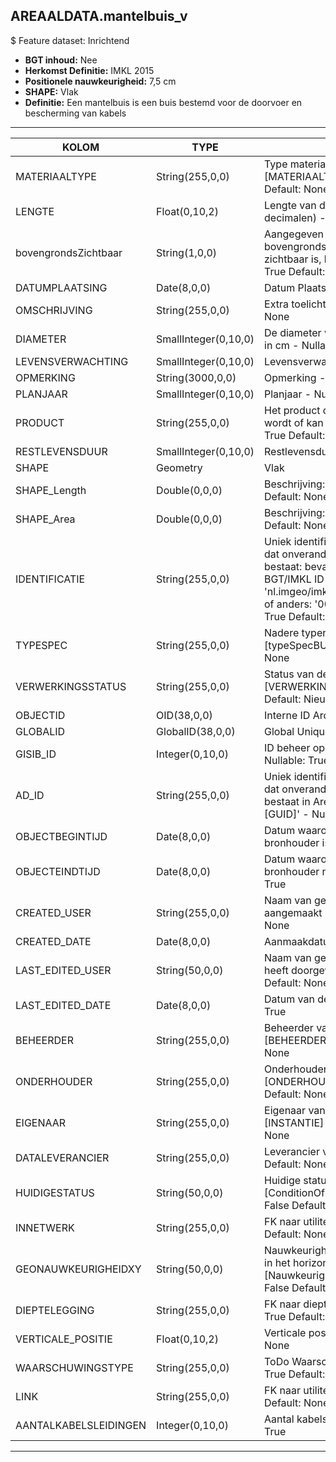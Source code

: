﻿## AREAALDATA.mantelbuis_v

$ Feature dataset: Inrichtend


* __BGT inhoud:__ Nee
* __Herkomst Definitie:__ IMKL 2015
* __Positionele nauwkeurigheid:__ 7,5 cm
* __SHAPE:__ Vlak
* __Definitie:__ Een mantelbuis is een buis bestemd voor de doorvoer en bescherming van kabels

***

|KOLOM                               |TYPE                |DEFINITIE|
|------                              |----                |-----    |
|MATERIAALTYPE                       |String(255,0,0)     |Type materiaal, keuzelijst [MATERIAALTYPE] - Nullable: True Default: None|
|LENGTE                              |Float(0,10,2)       |Lengte van de mantelbuis (m, 2 decimalen) - Nullable: True|
|bovengrondsZichtbaar                |String(1,0,0)       |Aangegeven wordt of de mantelbuis bovengronds vanaf het maaiveld zichtbaar is, keuzelijst [jaNee] - Nullable: True Default: None|
|DATUMPLAATSING                      |Date(8,0,0)         |Datum Plaatsing - Nullable: True|
|OMSCHRIJVING                        |String(255,0,0)     |Extra toelichting - Nullable: True Default: None|
|DIAMETER                            |SmallInteger(0,10,0)|De diameter van de mantelbuis uitgedrukt in cm - Nullable: True|
|LEVENSVERWACHTING                   |SmallInteger(0,10,0)|Levensverwachting - Nullable: True|
|OPMERKING                           |String(3000,0,0)    |Opmerking - Nullable: True Default: None|
|PLANJAAR                            |SmallInteger(0,10,0)|Planjaar - Nullable: True|
|PRODUCT                             |String(255,0,0)     |Het product dat door de leiding vervoerd wordt of kan worden vervoerd - Nullable: True Default: None|
|RESTLEVENSDUUR                      |SmallInteger(0,10,0)|Restlevensduur - Nullable: True|
|SHAPE                               |Geometry            |Vlak|
|SHAPE_Length                        |Double(0,0,0)       |Beschrijving: - keuzelijst [] Nullable: True Default: None|
|SHAPE_Area                          |Double(0,0,0)       |Beschrijving: - keuzelijst [] Nullable: True Default: None|
|IDENTIFICATIE                       |String(255,0,0)    |Uniek identificatienummer voor het object dat onveranderlijk is zolang het object bestaat: bevat indien van toepassing BGT/IMKL ID in format 'nl.imgeo/imkl.bronhouderscode.LokaalID' of anders: '00000'.LokaalID - Nullable: True Default: None|
|TYPESPEC                            |String(255,0,0)    |Nadere typering van het object, keuzelijst [typeSpecBUI] - Nullable: True Default: None|
|VERWERKINGSSTATUS                   |String(255,0,0)    |Status van de gegevens, keuzelijst [VERWERKINGSSTATUS] - Nullable: False Default: Nieuw|
|OBJECTID                            |OID(38,0,0)        |Interne ID ArcGIS - Nullable: False|
|GLOBALID                            |GlobalID(38,0,0)   |Global Unique Identifier - Nullable: False|
|GISIB_ID                            |Integer(0,10,0)    |ID beheer openbare ruimte (GISIB) - Nullable: True|
|AD_ID                               |String(255,0,0)    |Uniek identificatienummer voor het object dat onveranderlijk is zolang het object bestaat in Areaaldata: in format 'AD.[GUID]' - Nullable: False Default: None|
|OBJECTBEGINTIJD                     |Date(8,0,0)        |Datum waarop het object bij de bronhouder is ontstaan - Nullable: True|
|OBJECTEINDTIJD                      |Date(8,0,0)        |Datum waarop het object bij de bronhouder niet meer geldig is - Nullable: True|
|CREATED_USER                        |String(255,0,0)    |Naam van gebruiker die de rij heeft aangemaakt - Nullable: True Default: None|
|CREATED_DATE                        |Date(8,0,0)        |Aanmaakdatum - Nullable: True|
|LAST_EDITED_USER                    |String(50,0,0)     |Naam van gebruiker die de laatste mutatie heeft doorgevoerd - Nullable: True Default: None|
|LAST_EDITED_DATE                    |Date(8,0,0)        |Datum van de laatste mutatie - Nullable: True|
|BEHEERDER                           |String(255,0,0)    |Beheerder van het object, keuzelijst [BEHEERDER] - Nullable: True Default: None|
|ONDERHOUDER                         |String(255,0,0)    |Onderhouder van het object, keuzelijst [ONDERHOUDER] - Nullable: True Default: None|
|EIGENAAR                            |String(255,0,0)    |Eigenaar van het object, keuzelijst [INSTANTIE] - Nullable: True Default: None| 
|DATALEVERANCIER                     |String(255,0,0)    |Leverancier van de data - Nullable: True Default: None|
|HUIDIGESTATUS                       |String(50,0,0)       |Huidige status, keuzelijst [ConditionOfFacilityValue] - Nullable: False Default: None|
|INNETWERK                           |String(255,0,0)      |FK naar utiliteitsNet_tbl - Nullable: True Default: None|
|GEONAUWKEURIGHEIDXY                 |String(50,0,0)       |Nauwkeurigheid van de liggingsgegevens in het horizontale vlak, keuzelijst [NauwkeurigheidXYvalue] - Nullable: False Default: None|
|DIEPTELEGGING                       |String(255,0,0)      |FK naar diepteTovMaaiveld_p - Nullable: True Default: None|
|VERTICALE_POSITIE                   |Float(0,10,2)        |Verticale positie - Nullable: True Default: None|
|WAARSCHUWINGSTYPE                   |String(255,0,0)      |ToDo Waarschuwingstype - Nullable: True Default: None|
|LINK                                |String(255,0,0)      |FK naar utiliteitsLink_l - Nullable: True Default: None|
|AANTALKABELSLEIDINGEN               |Integer(0,10,0)      |Aantal kabels en leidingen  - Nullable: True|


***